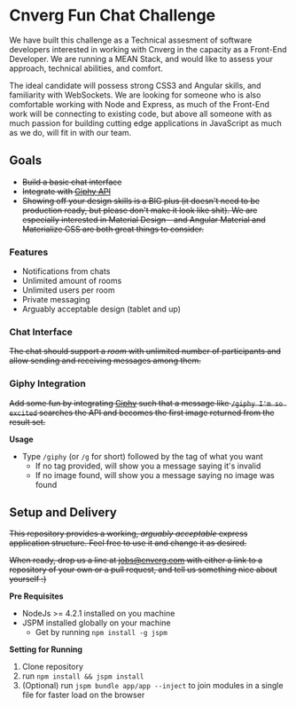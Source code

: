 # Cnverg Fun Chat Challenge

We have built this challenge as a Technical assesment of software developers interested in working with Cnverg in the capacity as a Front-End Developer.  We are running a MEAN Stack, and would like to assess your approach, technical abilities, and comfort.

The ideal candidate will possess strong CSS3 and Angular skills, and familiarity with WebSockets.  We are looking for someone who is also comfortable working with Node and Express, as much of the Front-End work will be connecting to existing code, but above all someone with as much passion for building cutting edge applications in JavaScript as much as we do, will fit in with our team.


## Goals

* ~~Build a basic chat interface~~
* ~~Integrate with [Giphy API](https://github.com/giphy/GiphyAPI)~~
* ~~Showing off your design skills is a BIG plus (it doesn't need to be production ready, but please don't make it look like shit). We are especially interested in Material Design - and Angular Material and Materialize CSS are both great things to consider.~~


### Features

* Notifications from chats
* Unlimited amount of rooms
* Unlimited users per room
* Private messaging
* Arguably acceptable design (tablet and up)


### Chat Interface

~~The chat should support a _room_ with unlimited number of participants and allow sending and receiving messages among them.~~


### Giphy Integration

~~Add some fun by integrating [Giphy](http://giphy.com) such that a message like `/giphy I'm so excited` searches the API and becomes the first image returned from the result set.~~


**Usage**
* Type `/giphy` (or `/g` for short) followed by the tag of what you want
  * If no tag provided, will show you a message saying it's invalid
  * If no image found, will show you a message saying no image was found


## Setup and Delivery

~~This repository provides a working, _arguably acceptable_ express application structure. Feel free to use it and change it as desired.~~

~~When ready, drop us a line at jobs@cnverg.com with either a link to a repository of your own or a pull request, and tell us something nice about yourself :)~~

**Pre Requisites**

* NodeJs >= 4.2.1 installed on you machine
* JSPM installed globally on your machine
  * Get by running `npm install -g jspm`

**Setting for Running**

1. Clone repository
2. run `npm install && jspm install`
3. (Optional) run `jspm bundle app/app --inject` to join modules in a single file for faster load on the browser
